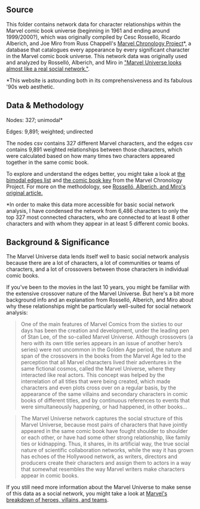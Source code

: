 ## Source

This folder contains network data for character relationships within the Marvel comic book universe (beginning in 1961 and ending around 1999/2000?), which was originally compiled by Cesc Rosselló, Ricardo Alberich, and Joe Miro from Russ Chappell's [Marvel Chronology Project](http://www.chronologyproject.com/)*, a database that catalogues every appearance by every significant character in the Marvel comic book universe. This network data was originally used and analyzed by Rosselló, Alberich, and Miro in ["Marvel Universe looks almost like a real social network."](https://arxiv.org/pdf/cond-mat/0202174.pdf).

*This website is astounding both in its comprehensiveness and its fabulous '90s web aesthetic.

## Data & Methodology

Nodes: 327; unimodal*

Edges: 9,891; weighted; undirected

The nodes csv contains 327 different Marvel characters, and the edges csv contains 9,891 weighted relationships between those characters, which were calculated based on how many times two characters appeared together in the same comic book.

To explore and understand the edges better, you might take a look at [the bimodal edges list](bimodal/marvel_bimodal_edges.csv) and [the comic book key](http://www.chronologyproject.com/key.php) from the Marvel Chronology Project. For more on the methodology, see [Rosselló, Alberich, and Miro's original article.](https://arxiv.org/pdf/cond-mat/0202174.pdf)

*In order to make this data more accessible for basic social network analysis, I have condensed the network from 6,486 characters to only the top 327 most connected characters, who are connected to at least 8 other characters and with whom they appear in at least 5 different comic books.

## Background & Significance

The Marvel Universe data lends itself well to basic social network analysis because there are a lot of characters, a lot of communities or teams of characters, and a lot of crossovers between those characters in individual comic books.

If you've been to the movies in the last 10 years, you might be familiar with the extensive crossover nature of the Marvel Universe. But here's a bit more background info and an explanation from Rosselló, Alberich, and Miro about why these relationships might be particularly well-suited for social network analysis:

>One of the main features of Marvel Comics from the sixties to our days has been the creation and development, under the leading pen of Stan Lee, of the so-called Marvel Universe. Although crossovers (a hero with its own title series appears in an issue of another hero’s series) were not uncommon in the Golden Age period, the nature and span of the crossovers in the books from the Marvel Age led to the perception that all Marvel characters lived their adventures in the same fictional cosmos, called the Marvel Universe, where they interacted like real actors. This concept was helped by the interrelation of all titles that were being created, which made characters and even plots cross over on a regular basis, by the appearance of the same villains and secondary characters in comic books of different titles, and by
continuous references to events that were simultaneously happening, or had happened, in
other books...

>The Marvel Universe network captures the social structure of this Marvel Universe, because most pairs of characters that have jointly appeared in the same comic book have fought shoulder to shoulder or each other, or have had some other strong relationship, like family ties or kidnapping. Thus, it shares, in its artificial way, the true social nature of scientific collaboration networks, while the way it has grown has echoes of the Hollywood network, as writers, directors and producers create their characters and assign them to actors in a way that somewhat resembles the way Marvel writers make characters appear in comic books.

If you still need more information about the Marvel Universe to make sense of this data as a social network, you might take a look at [Marvel's breakdown of heroes, villains, and teams](http://marvel.com/characters).